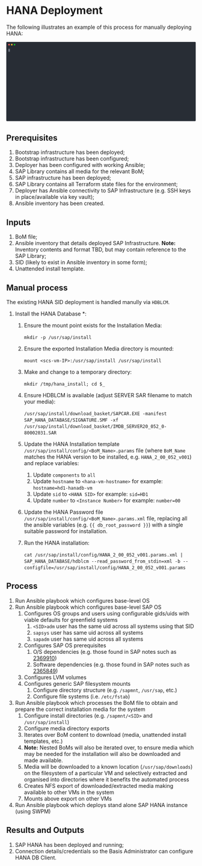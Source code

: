 # HANA Deployment

The following illustrates an example of this process for manually deploying HANA:

![Recording of Manual HANA Deployment](../demos/manual_hana_deployment.svg)

## Prerequisites

1. Bootstrap infrastructure has been deployed;
1. Bootstrap infrastructure has been configured;
1. Deployer has been configured with working Ansible;
1. SAP Library contains all media for the relevant BoM;
1. SAP infrastructure has been deployed;
1. SAP Library contains all Terraform state files for the environment;
1. Deployer has Ansible connectivity to SAP Infrastructure (e.g. SSH keys in place/available via key vault);
1. Ansible inventory has been created.

## Inputs

1. BoM file;
1. Ansible inventory that details deployed SAP Infrastructure. **Note:** Inventory contents and format TBD, but may contain reference to the SAP Library;
1. SID (likely to exist in Ansible inventory in some form);
1. Unattended install template.

## Manual process

The existing HANA SID deployment is handled manully via `HDBLCM`.

1. Install the HANA Database \*:

   1. Ensure the mount point exists for the Installation Media:

      `mkdir -p /usr/sap/install`

   1. Ensure the exported Installation Media directory is mounted:

      `mount <scs-vm-IP>:/usr/sap/install /usr/sap/install`

   1. Make and change to a temporary directory:

      `mkdir /tmp/hana_install; cd $_`

   1. Ensure HDBLCM is available (adjust SERVER SAR filename to match your media):

      `/usr/sap/install/download_basket/SAPCAR.EXE -manifest SAP_HANA_DATABASE/SIGNATURE.SMF -xf /usr/sap/install/download_basket/IMDB_SERVER20_052_0-80002031.SAR`

   1. Update the HANA Installation template `/usr/sap/install/config/<BoM_Name>.params` file (where `BoM_Name` matches the HANA version to be installed, e.g. `HANA_2_00_052_v001`) and replace variables:
      1. Update `components` to `all`
      1. Update `hostname` to `<hana-vm-hostname>` for example: `hostname=hd1-hanadb-vm`
      1. Update `sid` to `<HANA SID>` for example: `sid=HD1`
      1. Update `number` to `<Instance Number>` for example: `number=00`

   1. Update the HANA Password file `/usr/sap/install/config/<BoM_Name>.params.xml` file, replacing all the ansible variables (e.g. `{{ db_root_password }}`) with a single suitable password for installation.

   1. Run the HANA installation:

      `cat /usr/sap/install/config/HANA_2_00_052_v001.params.xml | SAP_HANA_DATABASE/hdblcm --read_password_from_stdin=xml -b --configfile=/usr/sap/install/config/HANA_2_00_052_v001.params`

## Process

1. Run Ansible playbook which configures base-level OS
1. Run Ansible playbook which configures base-level SAP OS
   1. Configures OS groups and users using configurable gids/uids with viable defaults for greenfield systems
      1. `<SID>adm` user has the same uid across all systems using that SID
      1. `sapsys` user has same uid across all systems
      1. `sapadm` user has same uid across all systems
   1. Configures SAP OS prerequisites
      1. O/S dependencies (e.g. those found in SAP notes such as [2369910](https://launchpad.support.sap.com/#/notes/2369910))
      1. Software dependencies (e.g. those found in SAP notes such as [2365849](https://launchpad.support.sap.com/#/notes/2365849))
   1. Configures LVM volumes
   1. Configures generic SAP filesystem mounts
      1. Configure directory structure (e.g. `/sapmnt`, `/usr/sap`, etc.)
      1. Configure file systems (i.e. `/etc/fstab`)
1. Run Ansible playbook which processes the BoM file to obtain and prepare the correct installation media for the system
   1. Configure install directories (e.g. `/sapmnt/<SID>` and `/usr/sap/install`)
   1. Configure media directory exports
   1. Iterates over BoM content to download (media, unattended install templates, etc.)
   1. **Note:** Nested BoMs will also be iterated over, to ensure media which may be needed for the installation will also be downloaded and made available.
   1. Media will be downloaded to a known location (`/usr/sap/downloads`) on the filesystem of a particular VM and selectively extracted and organised into directories where it benefits the automated process
   1. Creates NFS export of downloaded/extracted media making available to other VMs in the system
   1. Mounts above export on other VMs
1. Run Ansible playbook which deploys stand alone SAP HANA instance (using SWPM)

## Results and Outputs

1. SAP HANA has been deployed and running;
1. Connection details/credentials so the Basis Administrator can configure HANA DB Client.

